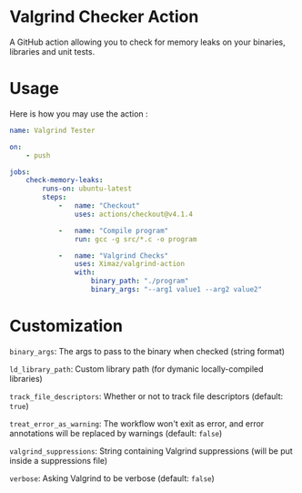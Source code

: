 # Valgrind Checker Action

A GitHub action allowing you to check for memory leaks on your binaries, libraries and unit tests.

# Usage

Here is how you may use the action :

```yml
name: Valgrind Tester

on:
    - push

jobs:
    check-memory-leaks:
        runs-on: ubuntu-latest
        steps:
            -   name: "Checkout"
                uses: actions/checkout@v4.1.4

            -   name: "Compile program"
                run: gcc -g src/*.c -o program

            -   name: "Valgrind Checks"
                uses: Ximaz/valgrind-action
                with:
                    binary_path: "./program"
                    binary_args: "--arg1 value1 --arg2 value2"
```

# Customization

`binary_args`: The args to pass to the binary when checked (string format)

`ld_library_path`: Custom library path (for dymanic locally-compiled libraries)

`track_file_descriptors`: Whether or not to track file descriptors (default: `true`)

`treat_error_as_warning`: The workflow won't exit as error, and error annotations will be replaced by warnings (default: `false`)

`valgrind_suppressions`: String containing Valgrind suppressions (will be put inside a suppressions file)

`verbose`: Asking Valgrind to be verbose (default: `false`)

